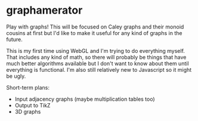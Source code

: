# graphamerator

Play with graphs!  This will be focused on Caley graphs and their monoid cousins at first but I'd like to make it useful for any kind of graphs in the future.

This is my first time using WebGL and I'm trying to do everything myself.  That includes any kind of math, so there will probably be things that have much better algorithms available but I don't want to know about them until everything is functional.  I'm also still relatively new to Javascript so it might be ugly.

Short-term plans:
* Input adjacency graphs (maybe multiplication tables too)
* Output to TikZ
* 3D graphs
